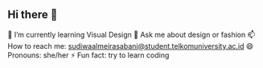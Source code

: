 ## Hi there 👋

🌱 I’m currently learning Visual Design
💬 Ask me about design or fashion
📫 How to reach me: sudiwaalmeirasabani@student.telkomuniversity.ac.id
😄 Pronouns: she/her
⚡ Fun fact: try to learn coding 
